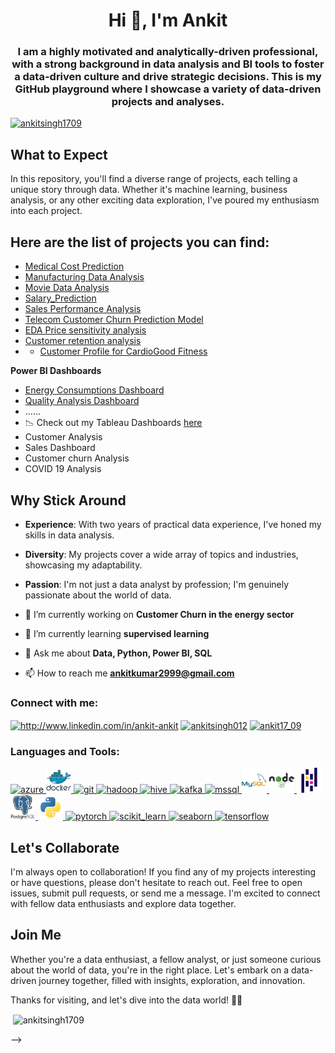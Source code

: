 <h1 align="center">Hi 👋, I'm Ankit</h1>
<h3 align="center">I am a highly motivated and analytically-driven professional, with a strong background in data analysis and BI tools to foster a data-driven culture and drive strategic decisions. This is my GitHub playground where I showcase a variety of data-driven projects and analyses.</h3>

<p align="left"> <a href="https://github.com/ryo-ma/github-profile-trophy"><img src="https://github-profile-trophy.vercel.app/?username=ankitsingh1709" alt="ankitsingh1709" /></a> </p>

## What to Expect

In this repository, you'll find a diverse range of projects, each telling a unique story through data. Whether it's machine learning, business analysis, or any other exciting data exploration, I've poured my enthusiasm into each project.

## Here are the list of projects you can find:
- [Medical Cost Prediction](https://github.com/Ankitsingh1709/Data_Analyst_Porfolio_projects/tree/main/Medical%20Cost%20Prediction)
- [Manufacturing Data Analysis](https://github.com/Ankitsingh1709/Data_Analyst_Porfolio_projects/tree/main/Manufacturing%20Data%20Analysis%20(ETL%20pipeline))
- [Movie Data Analysis](https://github.com/Ankitsingh1709/Data_Analyst_Porfolio_projects/tree/main/Movie%20Data%20Analysis)
- [Salary_Prediction](https://github.com/Ankitsingh1709/Data_Analyst_Porfolio_projects/tree/main/Salary_Prediction)
- [Sales Performance Analysis](https://github.com/Ankitsingh1709/SQL-Sales-and-business-analysis)
- [Telecom Customer Churn Prediction Model](https://github.com/Ankitsingh1709/Data_Analyst_Porfolio_projects/tree/main/Telecom%20Customer%20Churn%20%20Prediction%20Model)
- [EDA Price sensitivity analysis](https://github.com/Ankitsingh1709/Data_Analyst_Porfolio_projects/tree/main/EDA%20Price%20sensitivity%20analysis%20)
- [Customer retention analysis](https://github.com/Ankitsingh1709/Data_Analyst_Porfolio_projects/tree/main/Customer%20retention%20analysis)
- - [Customer Profile for CardioGood Fitness](https://github.com/Ankitsingh1709/Data_Analyst_Porfolio_projects/tree/main/Customer%20Profile%20for%20CardioGood%20Fitness)

**Power BI Dashboards**
- [Energy Consumptions Dashboard](https://github.com/Ankitsingh1709/Power_BI_Projects)
- [Quality Analysis Dashboard](https://github.com/Ankitsingh1709/Power_BI_Projects)
- ......
- 📉 Check out my Tableau Dashboards [here](https://public.tableau.com/app/profile/ankit8673)
- Customer Analysis
- Sales Dashboard
- Customer churn Analysis
- COVID 19 Analysis
  
## Why Stick Around

- **Experience**: With two years of practical data experience, I've honed my skills in data analysis.
- **Diversity**: My projects cover a wide array of topics and industries, showcasing my adaptability.
- **Passion**: I'm not just a data analyst by profession; I'm genuinely passionate about the world of data.

- 🔭 I’m currently working on **Customer Churn in the energy sector**

- 🌱 I’m currently learning **supervised learning**

- 💬 Ask me about **Data, Python, Power BI, SQL**



- 📫 How to reach me **ankitkumar2999@gmail.com**


<h3 align="left">Connect with me:</h3>
<p align="left">
<a href="https://linkedin.com/in/http://www.linkedin.com/in/ankit-ankit" target="blank"><img align="center" src="https://raw.githubusercontent.com/rahuldkjain/github-profile-readme-generator/master/src/images/icons/Social/linked-in-alt.svg" alt="http://www.linkedin.com/in/ankit-ankit" height="30" width="40" /></a>
<a href="https://kaggle.com/ankitsingh012" target="blank"><img align="center" src="https://raw.githubusercontent.com/rahuldkjain/github-profile-readme-generator/master/src/images/icons/Social/kaggle.svg" alt="ankitsingh012" height="30" width="40" /></a>
<a href="https://www.leetcode.com/ankit17_09" target="blank"><img align="center" src="https://raw.githubusercontent.com/rahuldkjain/github-profile-readme-generator/master/src/images/icons/Social/leet-code.svg" alt="ankit17_09" height="30" width="40" /></a>
</p>

<h3 align="left">Languages and Tools:</h3>
<p align="left"> <a href="https://azure.microsoft.com/en-in/" target="_blank" rel="noreferrer"> <img src="https://www.vectorlogo.zone/logos/microsoft_azure/microsoft_azure-icon.svg" alt="azure" width="40" height="40"/> </a> <a href="https://www.docker.com/" target="_blank" rel="noreferrer"> <img src="https://raw.githubusercontent.com/devicons/devicon/master/icons/docker/docker-original-wordmark.svg" alt="docker" width="40" height="40"/> </a> <a href="https://git-scm.com/" target="_blank" rel="noreferrer"> <img src="https://www.vectorlogo.zone/logos/git-scm/git-scm-icon.svg" alt="git" width="40" height="40"/> </a> <a href="https://hadoop.apache.org/" target="_blank" rel="noreferrer"> <img src="https://www.vectorlogo.zone/logos/apache_hadoop/apache_hadoop-icon.svg" alt="hadoop" width="40" height="40"/> </a> <a href="https://hive.apache.org/" target="_blank" rel="noreferrer"> <img src="https://www.vectorlogo.zone/logos/apache_hive/apache_hive-icon.svg" alt="hive" width="40" height="40"/> </a> <a href="https://kafka.apache.org/" target="_blank" rel="noreferrer"> <img src="https://www.vectorlogo.zone/logos/apache_kafka/apache_kafka-icon.svg" alt="kafka" width="40" height="40"/> </a> <a href="https://www.microsoft.com/en-us/sql-server" target="_blank" rel="noreferrer"> <img src="https://www.svgrepo.com/show/303229/microsoft-sql-server-logo.svg" alt="mssql" width="40" height="40"/> </a> <a href="https://www.mysql.com/" target="_blank" rel="noreferrer"> <img src="https://raw.githubusercontent.com/devicons/devicon/master/icons/mysql/mysql-original-wordmark.svg" alt="mysql" width="40" height="40"/> </a> <a href="https://nodejs.org" target="_blank" rel="noreferrer"> <img src="https://raw.githubusercontent.com/devicons/devicon/master/icons/nodejs/nodejs-original-wordmark.svg" alt="nodejs" width="40" height="40"/> </a> <a href="https://pandas.pydata.org/" target="_blank" rel="noreferrer"> <img src="https://raw.githubusercontent.com/devicons/devicon/2ae2a900d2f041da66e950e4d48052658d850630/icons/pandas/pandas-original.svg" alt="pandas" width="40" height="40"/> </a> <a href="https://www.postgresql.org" target="_blank" rel="noreferrer"> <img src="https://raw.githubusercontent.com/devicons/devicon/master/icons/postgresql/postgresql-original-wordmark.svg" alt="postgresql" width="40" height="40"/> </a> <a href="https://www.python.org" target="_blank" rel="noreferrer"> <img src="https://raw.githubusercontent.com/devicons/devicon/master/icons/python/python-original.svg" alt="python" width="40" height="40"/> </a> <a href="https://pytorch.org/" target="_blank" rel="noreferrer"> <img src="https://www.vectorlogo.zone/logos/pytorch/pytorch-icon.svg" alt="pytorch" width="40" height="40"/> </a> <a href="https://scikit-learn.org/" target="_blank" rel="noreferrer"> <img src="https://upload.wikimedia.org/wikipedia/commons/0/05/Scikit_learn_logo_small.svg" alt="scikit_learn" width="40" height="40"/> </a> <a href="https://seaborn.pydata.org/" target="_blank" rel="noreferrer"> <img src="https://seaborn.pydata.org/_images/logo-mark-lightbg.svg" alt="seaborn" width="40" height="40"/> </a> <a href="https://www.tensorflow.org" target="_blank" rel="noreferrer"> <img src="https://www.vectorlogo.zone/logos/tensorflow/tensorflow-icon.svg" alt="tensorflow" width="40" height="40"/> </a> </p>

## Let's Collaborate

I'm always open to collaboration! If you find any of my projects interesting or have questions, please don't hesitate to reach out. Feel free to open issues, submit pull requests, or send me a message. I'm excited to connect with fellow data enthusiasts and explore data together.

## Join Me

Whether you're a data enthusiast, a fellow analyst, or just someone curious about the world of data, you're in the right place. Let's embark on a data-driven journey together, filled with insights, exploration, and innovation.

Thanks for visiting, and let's dive into the data world! 🚀✨

<p>&nbsp;<img align="center" src="https://github-readme-stats.vercel.app/api?username=ankitsingh1709&show_icons=true&locale=en" alt="ankitsingh1709" /></p>

-->
